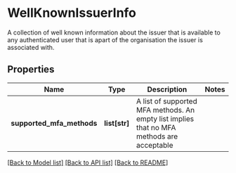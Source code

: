 # WellKnownIssuerInfo

A collection of well known information about the issuer that is available to any authenticated user that is apart of the organisation the issuer is associated with. 
## Properties
Name | Type | Description | Notes
------------ | ------------- | ------------- | -------------
**supported_mfa_methods** | **list[str]** | A list of supported MFA methods. An empty list implies that no MFA methods are acceptable | 

[[Back to Model list]](../README.md#documentation-for-models) [[Back to API list]](../README.md#documentation-for-api-endpoints) [[Back to README]](../README.md)



